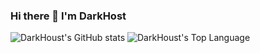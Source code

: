 
### Hi there 👋 I'm DarkHost
![DarkHoust's GitHub stats](https://github-readme-stats.vercel.app/api?username=DarkHoust&theme=nord)
![DarkHoust's Top Language](https://github-readme-stats.vercel.app/api/top-langs?username=DarkHoust&locale=en&theme=nord)
